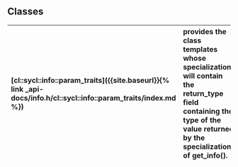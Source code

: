 ---
---
## Classes

| [cl::sycl::info::param_traits]({{site.baseurl}}{% link _api-docs/info.h/cl::sycl::info::param_traits/index.md %}) | provides the class templates whose specializations will contain the return_type field containing the type of the value returned by the specializations of get_info().  |
| :--- | :--- |

